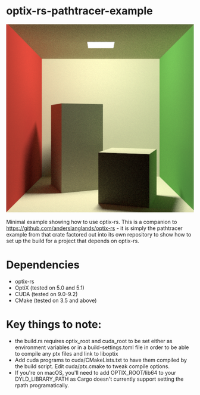 # optix-rs-pathtracer-example
![alt text](https://github.com/anderslanglands/optix-rs-pathtracer-example/blob/master/img/cornell_box_0001.png "Cornell Box")

Minimal example showing how to use optix-rs. This is a companion to https://github.com/anderslanglands/optix-rs - it is simply the pathtracer example from that crate factored out into its own repository to show how to set up the build for a project that depends on optix-rs.

# Dependencies
- optix-rs
- OptiX (tested on 5.0 and 5.1)
- CUDA (tested on 9.0-9.2)
- CMake (tested on 3.5 and above)

# Key things to note:
- the build.rs requires optix_root and cuda_root to be set either as environment variables or in a build-settings.toml file in order to be able to compile any ptx files and link to liboptix
- Add cuda programs to cuda/CMakeLists.txt to have them compiled by the build script. Edit cuda/ptx.cmake to tweak compile options.
- If you're on macOS, you'll need to add OPTIX_ROOT/lib64 to your DYLD_LIBRARY_PATH as Cargo doesn't currently support setting the rpath programatically.

